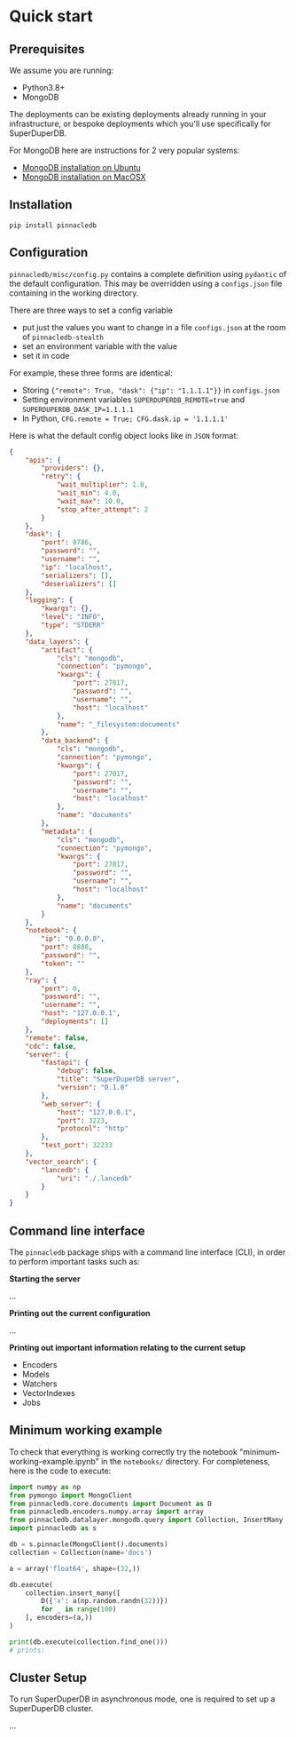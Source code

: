 # Quick  start

## Prerequisites

We assume you are running:

- Python3.8+
- MongoDB

The deployments can be existing deployments already running in your infrastructure, or
bespoke deployments which you'll use specifically for SuperDuperDB.

For MongoDB here are instructions for 2 very popular systems:

- [MongoDB installation on Ubuntu](https://www.mongodb.com/docs/manual/tutorial/install-mongodb-on-ubuntu)
- [MongoDB installation on MacOSX](https://www.mongodb.com/docs/manual/tutorial/install-mongodb-on-os-x/)

## Installation

`pip install pinnacledb`

## Configuration

`pinnacledb/misc/config.py` contains a complete definition using `pydantic` of the default
configuration. This may be overridden using a `configs.json` file containing in the 
working directory. 

There are three ways to set a config variable

* put just the values you want to change in a file `configs.json` at the room of `pinnacledb-stealth`
* set an environment variable with the value
* set it in code

For example, these three forms are identical:

* Storing `{"remote": True, "dask": {"ip": "1.1.1.1"}}` in `configs.json`
* Setting environment variables `SUPERDUPERDB_REMOTE=true` and
  `SUPERDUPERDB_DASK_IP=1.1.1.1`
* In Python, `CFG.remote = True; CFG.dask.ip = '1.1.1.1'`

Here is what the default config object looks like in `JSON` format:

```json
{
    "apis": {
        "providers": {},
        "retry": {
            "wait_multiplier": 1.0,
            "wait_min": 4.0,
            "wait_max": 10.0,
            "stop_after_attempt": 2
        }
    },
    "dask": {
        "port": 8786,
        "password": "",
        "username": "",
        "ip": "localhost",
        "serializers": [],
        "deserializers": []
    },
    "logging": {
        "kwargs": {},
        "level": "INFO",
        "type": "STDERR"
    },
    "data_layers": {
        "artifact": {
            "cls": "mongodb",
            "connection": "pymongo",
            "kwargs": {
                "port": 27017,
                "password": "",
                "username": "",
                "host": "localhost"
            },
            "name": "_filesystem:documents"
        },
        "data_backend": {
            "cls": "mongodb",
            "connection": "pymongo",
            "kwargs": {
                "port": 27017,
                "password": "",
                "username": "",
                "host": "localhost"
            },
            "name": "documents"
        },
        "metadata": {
            "cls": "mongodb",
            "connection": "pymongo",
            "kwargs": {
                "port": 27017,
                "password": "",
                "username": "",
                "host": "localhost"
            },
            "name": "documents"
        }
    },
    "notebook": {
        "ip": "0.0.0.0",
        "port": 8888,
        "password": "",
        "token": ""
    },
    "ray": {
        "port": 0,
        "password": "",
        "username": "",
        "host": "127.0.0.1",
        "deployments": []
    },
    "remote": false,
    "cdc": false,
    "server": {
        "fastapi": {
            "debug": false,
            "title": "SuperDuperDB server",
            "version": "0.1.0"
        },
        "web_server": {
            "host": "127.0.0.1",
            "port": 3223,
            "protocol": "http"
        },
        "test_port": 32233
    },
    "vector_search": {
        "lancedb": {
            "uri": "./.lancedb"
        }
    }
}
```

## Command line interface

The `pinnacledb` package ships with a command line interface (CLI), in order to perform
important tasks such as:

**Starting the server**

...

**Printing out the current configuration**

...

**Printing out important information relating to the current setup**

- Encoders
- Models
- Watchers
- VectorIndexes
- Jobs

## Minimum working example

To check that everything is working correctly try the notebook "minimum-working-example.ipynb"
in the `notebooks/` directory. For completeness, here is the code to execute:

```python
import numpy as np
from pymongo import MongoClient
from pinnacledb.core.documents import Document as D
from pinnacledb.encoders.numpy.array import array
from pinnacledb.datalayer.mongodb.query import Collection, InsertMany
import pinnacledb as s

db = s.pinnacle(MongoClient().documents)
collection = Collection(name='docs')

a = array('float64', shape=(32,))

db.execute(
    collection.insert_many([
        D({'x': a(np.random.randn(32))})
        for _ in range(100)
    ], encoders=(a,))
)

print(db.execute(collection.find_one()))
# prints:

```

## Cluster Setup

To run SuperDuperDB in asynchronous mode, one is required to set up a SuperDuperDB cluster.

...
